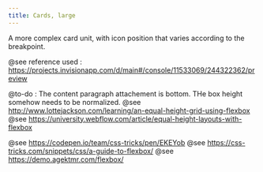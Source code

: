 ```yaml
---
title: Cards, large
---
```


A more complex card unit, with icon position that varies according to the breakpoint. 

@see reference used : https://projects.invisionapp.com/d/main#/console/11533069/244322362/preview


@to-do : The content paragraph attachement is bottom. THe box height somehow needs to be normalized.
@see http://www.lottejackson.com/learning/an-equal-height-grid-using-flexbox
@see https://university.webflow.com/article/equal-height-layouts-with-flexbox



@see https://codepen.io/team/css-tricks/pen/EKEYob
@see https://css-tricks.com/snippets/css/a-guide-to-flexbox/
@see https://demo.agektmr.com/flexbox/